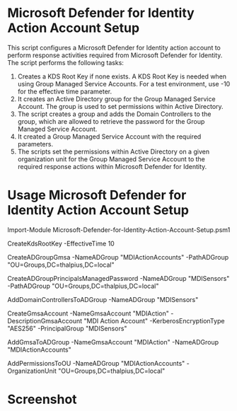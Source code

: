 # Microsoft Defender for Identity Action Account Setup

This script configures a Microsoft Defender for Identity action account to perform response activities required from Microsoft Defender for Identity. The script performs the following tasks:
 
1. Creates a KDS Root Key if none exists. A KDS Root Key is needed when using Group Managed Service Accounts. For a test environment, use -10 for the effective time parameter.
2. It creates an Active Directory group for the Group Managed Service Account. The group is used to set permissions within Active Directory.
3. The script creates a group and adds the Domain Controllers to the group, which are allowed to retrieve the password for the Group Managed Service Account.
4. It created a Group Managed Service Account with the required parameters.
5. The scripts set the permissions within Active Directory on a given organization unit for the Group Managed Service Account to the required response actions within Microsoft Defender for Identity.

# Usage Microsoft Defender for Identity Action Account Setup

Import-Module Microsoft-Defender-for-Identity-Action-Account-Setup.psm1

CreateKdsRootKey -EffectiveTime 10

CreateADGroupGmsa -NameADGroup "MDIActionAccounts" -PathADGroup "OU=Groups,DC=thalpius,DC=local"

CreateADGroupPrincipalsManagedPassword -NameADGroup "MDISensors" -PathADGroup "OU=Groups,DC=thalpius,DC=local"

AddDomainControllersToADGroup -NameADGroup "MDISensors"

CreateGmsaAccount -NameGmsaAccount "MDIAction" -DescriptionGmsaAccount "MDI Action Account" -KerberosEncryptionType "AES256" -PrincipalGroup "MDISensors"

AddGmsaToADGroup -NameGmsaAccount "MDIAction" -NameADGroup "MDIActionAccounts"

AddPermissionsToOU -NameADGroup "MDIActionAccounts" -OrganizationUnit "OU=Groups,DC=thalpius,DC=local"

# Screenshot
